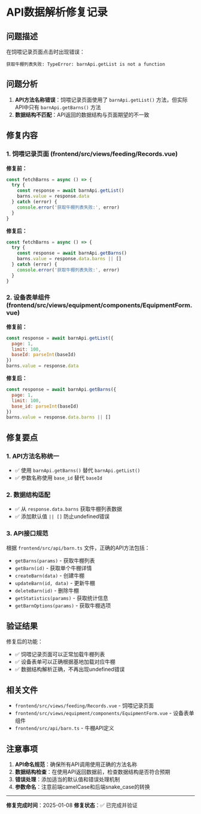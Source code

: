 # API数据解析修复记录

## 问题描述

在饲喂记录页面点击时出现错误：
```
获取牛棚列表失败: TypeError: barnApi.getList is not a function
```

## 问题分析

1. **API方法名称错误**：饲喂记录页面使用了 `barnApi.getList()` 方法，但实际API中只有 `barnApi.getBarns()` 方法
2. **数据结构不匹配**：API返回的数据结构与页面期望的不一致

## 修复内容

### 1. 饲喂记录页面 (frontend/src/views/feeding/Records.vue)

**修复前：**
```javascript
const fetchBarns = async () => {
  try {
    const response = await barnApi.getList()
    barns.value = response.data
  } catch (error) {
    console.error('获取牛棚列表失败:', error)
  }
}
```

**修复后：**
```javascript
const fetchBarns = async () => {
  try {
    const response = await barnApi.getBarns()
    barns.value = response.data.barns || []
  } catch (error) {
    console.error('获取牛棚列表失败:', error)
  }
}
```

### 2. 设备表单组件 (frontend/src/views/equipment/components/EquipmentForm.vue)

**修复前：**
```javascript
const response = await barnApi.getList({ 
  page: 1, 
  limit: 100, 
  baseId: parseInt(baseId)
})
barns.value = response.data
```

**修复后：**
```javascript
const response = await barnApi.getBarns({ 
  page: 1, 
  limit: 100, 
  base_id: parseInt(baseId)
})
barns.value = response.data.barns || []
```

## 修复要点

### 1. API方法名称统一
- ✅ 使用 `barnApi.getBarns()` 替代 `barnApi.getList()`
- ✅ 参数名称使用 `base_id` 替代 `baseId`

### 2. 数据结构适配
- ✅ 从 `response.data.barns` 获取牛棚列表数据
- ✅ 添加默认值 `|| []` 防止undefined错误

### 3. API接口规范
根据 `frontend/src/api/barn.ts` 文件，正确的API方法包括：
- `getBarns(params)` - 获取牛棚列表
- `getBarn(id)` - 获取单个牛棚详情
- `createBarn(data)` - 创建牛棚
- `updateBarn(id, data)` - 更新牛棚
- `deleteBarn(id)` - 删除牛棚
- `getStatistics(params)` - 获取统计信息
- `getBarnOptions(params)` - 获取牛棚选项

## 验证结果

修复后的功能：
- ✅ 饲喂记录页面可以正常加载牛棚列表
- ✅ 设备表单可以正确根据基地加载对应牛棚
- ✅ 数据结构解析正确，不再出现undefined错误

## 相关文件

- `frontend/src/views/feeding/Records.vue` - 饲喂记录页面
- `frontend/src/views/equipment/components/EquipmentForm.vue` - 设备表单组件
- `frontend/src/api/barn.ts` - 牛棚API定义

## 注意事项

1. **API命名规范**：确保所有API调用使用正确的方法名称
2. **数据结构检查**：在使用API返回数据前，检查数据结构是否符合预期
3. **错误处理**：添加适当的默认值和错误处理机制
4. **参数命名**：注意前端camelCase和后端snake_case的转换

---

**修复完成时间**：2025-01-08
**修复状态**：✅ 已完成并验证